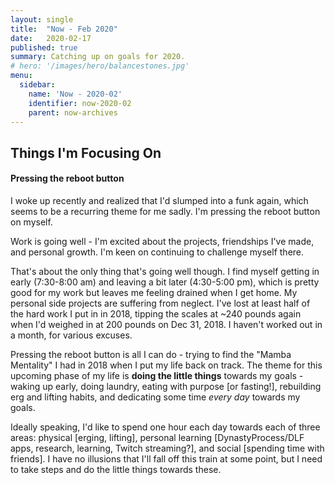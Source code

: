 ```yaml
---
layout: single
title:  "Now - Feb 2020"
date:   2020-02-17
published: true
summary: Catching up on goals for 2020. 
# hero: '/images/hero/balancestones.jpg'
menu:
  sidebar:
    name: 'Now - 2020-02'
    identifier: now-2020-02
    parent: now-archives
---
```

## Things I'm Focusing On

#### Pressing the reboot button

I woke up recently and realized that I'd slumped into a funk again, which seems to be a recurring theme for me sadly. I'm pressing the reboot button on myself.

Work is going well - I'm excited about the projects, friendships I've made, and personal growth.  I'm keen on continuing to challenge myself there.

That's about the only thing that's going well though. I find myself getting in early (7:30-8:00 am) and leaving a bit later (4:30-5:00 pm), which is pretty good for my work but leaves me feeling drained when I get home. My personal side projects are suffering from neglect. I've lost at least half of the hard work I put in in 2018, tipping the scales at ~240 pounds again when I'd weighed in at 200 pounds on Dec 31, 2018. I haven't worked out in a month, for various excuses.

Pressing the reboot button is all I can do - trying to find the "Mamba Mentality" I had in 2018 when I put my life back on track. The theme for this upcoming phase of my life is **doing the little things** towards my goals - waking up early, doing laundry, eating with purpose [or fasting!], rebuilding erg and lifting habits, and dedicating some time *every day* towards my goals.

Ideally speaking, I'd like to spend one hour each day towards each of three areas: physical [erging, lifting], personal learning [DynastyProcess/DLF apps, research, learning, Twitch streaming?], and social [spending time with friends]. I have no illusions that I'll fall off this train at some point, but I need to take steps and do the little things towards these.
